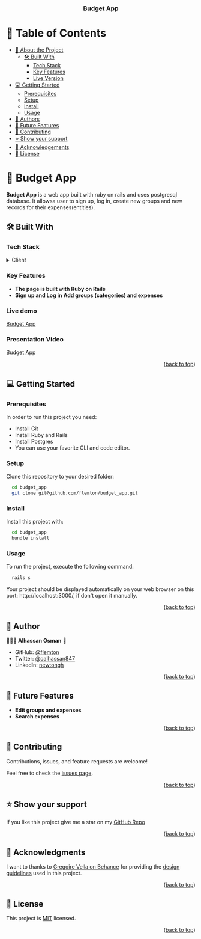 <a name="readme-top"></a>

<div align="center">
  <h3><b>Budget App</b></h3>

</div>

<!-- TABLE OF CONTENTS -->

# 📗 Table of Contents

- [📖 About the Project](#about-project)
  - [🛠 Built With](#built-with)
    - [Tech Stack](#tech-stack)
    - [Key Features](#key-features)
    - [Live Version](#live-version)
- [💻 Getting Started](#getting-started)
  - [Prerequisites](#prerequisites)
  - [Setup](#setup)
  - [Install](#install)
  - [Usage](#usage)
- [👥 Authors](#authors)
- [🔭 Future Features](#future-features)
- [🤝 Contributing](#contributing)
- [⭐️ Show your support](#support)
- [🙏 Acknowledgements](#acknowledgements)
- [📝 License](#license)

<!-- PROJECT DESCRIPTION -->

# 📖 Budget App <a name="about-project"></a>

**Budget App** is a web app built with ruby on rails and uses postgresql database. It allowsa user to sign up, log in, create new groups and new records for their expenses(entities).

## 🛠 Built With <a name="built-with"></a>

### Tech Stack <a name="tech-stack"></a>
<details>
  <summary>Client</summary>
  <ul>
    <li><a href="https://ruby.org/">Ruby</a></li>
  </ul>
</details>

<!-- Features -->

### Key Features <a name="key-features"></a>
- **The page is built with Ruby on Rails**
- **Sign up and Log in**
**Add groups (categories) and expenses**

### Live demo <a name="live-demo">
[Budget App](https://budget-app-5y5k.onrender.com)
</a>

### Presentation Video <a name="presentation">
[Budget App](https://www.loom.com/share/8c5f43403c3547f98feaef7719cebbf2?sid=2b6015c1-5848-406f-a662-7e911c685550)
</a>


<p align="right">(<a href="#readme-top">back to top</a>)</p>

<!-- GETTING STARTED -->

## 💻 Getting Started <a name="getting-started"></a>

### Prerequisites

In order to run this project you need:

- Install Git
- Install Ruby and Rails
- Install Postgres
- You can use your favorite CLI and code editor.
### Setup

Clone this repository to your desired folder:

```sh
  cd budget_app
  git clone git@github.com/flemton/budget_app.git
```

### Install

Install this project with:

```sh
  cd budget_app
  bundle install
```

### Usage

To run the project, execute the following command:

```sh
  rails s
```
Your project should be displayed automatically on your web browser on this port: http://localhost:3000/, if don't open it manually.

<p align="right">(<a href="#readme-top">back to top</a>)</p>

<!-- AUTHOR -->

## 👥 Author <a name="author"></a>

👨🏼‍🚀 **Alhassan Osman** 🎵
- GitHub: [@flemton](https://github.com/flemton)
- Twitter: [@oalhassan847](https://twitter.com/oalhassan847)
- LinkedIn: [newtongh](https://linkedin.com/in/newtongh)


<p align="right">(<a href="#readme-top">back to top</a>)</p>

<!-- FUTURE FEATURES -->

## 🔭 Future Features <a name="future-features"></a>

- **Edit groups and expenses**
- **Search expenses**

<p align="right">(<a href="#readme-top">back to top</a>)</p>

<!-- CONTRIBUTING -->

## 🤝 Contributing <a name="contributing"></a>



Contributions, issues, and feature requests are welcome!

Feel free to check the [issues page](https://github.com/flemton/budget_app/issues).

<p align="right">(<a href="#readme-top">back to top</a>)</p>

<!-- SUPPORT -->

## ⭐️ Show your support <a name="support"></a>

If you like this project give me a star on my [GitHub Repo](https://github.com/flemton/budget_app)

<p align="right">(<a href="#readme-top">back to top</a>)</p>

<!-- ACKNOWLEDGEMENTS -->

## 🙏 Acknowledgments <a name="acknowledgements"></a>

I want to thanks to [Gregoire Vella on Behance](https://www.behance.net/gregoirevella) for providing the [design guidelines](https://www.behance.net/gallery/19759151/Snapscan-iOs-design-and-branding?tracking_source=) used in this project.

<p align="right">(<a href="#readme-top">back to top</a>)</p>



<!-- LICENSE -->

## 📝 License <a name="license"></a>

This project is [MIT](./LICENSE) licensed.

<p align="right">(<a href="#readme-top">back to top</a>)</p>
